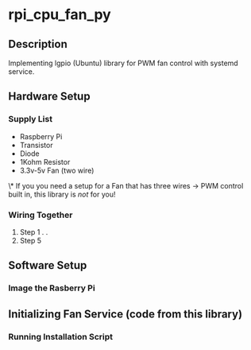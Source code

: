 # rpi_cpu_fan_py
## Description
Implementing lgpio (Ubuntu) library for PWM fan control with systemd service.

## Hardware Setup

### Supply List

- Raspberry Pi
- Transistor
- Diode
- 1Kohm Resistor
- 3.3v-5v Fan (two wire)

\\* If you you need a setup for a Fan that has three wires -> PWM control built in, this library is *not* for you!

### Wiring Together

1. Step 1
.
.
5. Step 5

## Software Setup

### Image the Rasberry Pi

## Initializing Fan Service (code from this library)

### Running Installation Script


